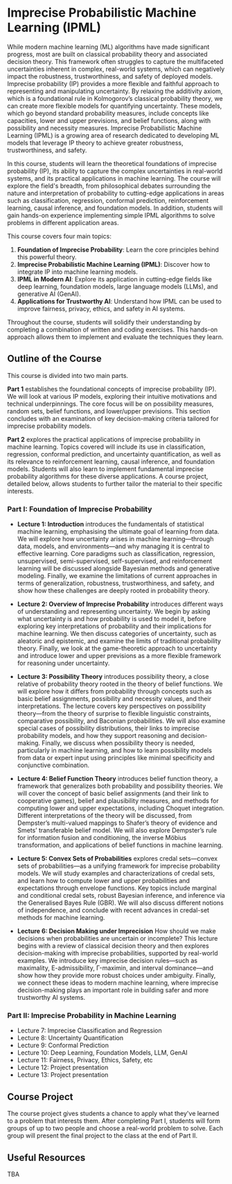 # Imprecise Probabilistic Machine Learning (IPML)

While modern machine learning (ML) algorithms have made significant progress, most are built on classical probability theory and associated decision theory. This framework often struggles to capture the multifaceted uncertainties inherent in complex, real-world systems, which can negatively impact the robustness, trustworthiness, and safety of deployed models. Imprecise probability (IP) provides a more flexible and faithful approach to representing and manipulating uncertainty. By relaxing the additivity axiom, which is a foundational rule in Kolmogorov’s classical probability theory, we can create more flexible models for quantifying uncertainty. These models, which go beyond standard probability measures, include concepts like capacities, lower and upper previsions, and belief functions, along with possibility and necessity measures. Imprecise Probabilistic Machine Learning (IPML) is a growing area of research dedicated to developing ML models that leverage IP theory to achieve greater robustness, trustworthiness, and safety.

In this course, students will learn the theoretical foundations of imprecise probability (IP), its ability to capture the complex uncertainties in real-world systems, and its practical applications in machine learning. The course will explore the field's breadth, from philosophical debates surrounding the nature and interpretation of probability to cutting-edge applications in areas such as classification, regression, conformal prediction, reinforcement learning, causal inference, and foundation models. In addition, students will gain hands-on experience implementing simple IPML algorithms to solve problems in different application areas.

This course covers four main topics:
1. **Foundation of Imprecise Probability**: Learn the core principles behind this powerful theory.
2. **Imprecise Probabilistic Machine Learning (IPML)**: Discover how to integrate IP into machine learning models.
3. **IPML in Modern AI**: Explore its application in cutting-edge fields like deep learning, foundation models, large language models (LLMs), and generative AI (GenAI).
4. **Applications for Trustworthy AI**: Understand how IPML can be used to improve fairness, privacy, ethics, and safety in AI systems.

Throughout the course, students will solidify their understanding by completing a combination of written and coding exercises. This hands-on approach allows them to implement and evaluate the techniques they learn.

## Outline of the Course
This course is divided into two main parts.

**Part 1** establishes the foundational concepts of imprecise probability (IP). We will look at various IP models, exploring their intuitive motivations and technical underpinnings. The core focus will be on possibility measures, random sets, belief functions, and lower/upper previsions. This section concludes with an examination of key decision-making criteria tailored for imprecise probability models.

**Part 2** explores the practical applications of imprecise probability in machine learning. Topics covered will include its use in classification, regression, conformal prediction, and uncertainty quantification, as well as its relevance to reinforcement learning, causal inference, and foundation models. Students will also learn to implement fundamental imprecise probability algorithms for these diverse applications. 
A course project, detailed below, allows students to further tailor the material to their specific interests.

### Part I: Foundation of Imprecise Probability

- **Lecture 1: Introduction** introduces the fundamentals of statistical machine learning, emphasising the ultimate goal of learning from data. We will explore how uncertainty arises in machine learning—through data, models, and environments—and why managing it is central to effective learning. Core paradigms such as classification, regression, unsupervised, semi-supervised, self-supervised, and reinforcement learning will be discussed alongside Bayesian methods and generative modeling. Finally, we examine the limitations of current approaches in terms of generalization, robustness, trustworthiness, and safety, and show how these challenges are deeply rooted in probability theory.

- **Lecture 2: Overview of Imprecise Probability** introduces different ways of understanding and representing uncertainty. We begin by asking what uncertainty is and how probability is used to model it, before exploring key interpretations of probability and their implications for machine learning. We then discuss categories of uncertainty, such as aleatoric and epistemic, and examine the limits of traditional probability theory. Finally, we look at the game-theoretic approach to uncertainty and introduce lower and upper previsions as a more flexible framework for reasoning under uncertainty.

- **Lecture 3: Possibility Theory** introduces possibility theory, a close relative of probability theory rooted in the theory of belief functions. We will explore how it differs from probability through concepts such as basic belief assignments, possibility and necessity values, and their interpretations. The lecture covers key perspectives on possibility theory—from the theory of surprise to flexible linguistic constraints, comparative possibility, and Baconian probabilities. We will also examine special cases of possibility distributions, their links to imprecise probability models, and how they support reasoning and decision-making. Finally, we discuss when possibility theory is needed, particularly in machine learning, and how to learn possibility models from data or expert input using principles like minimal specificity and conjunctive combination.
  
- **Lecture 4: Belief Function Theory** introduces belief function theory, a framework that generalizes both probability and possibility theories. We will cover the concept of basic belief assignments (and their link to cooperative games), belief and plausibility measures, and methods for computing lower and upper expectations, including Choquet integration. Different interpretations of the theory will be discussed, from Dempster’s multi-valued mappings to Shafer’s theory of evidence and Smets’ transferable belief model. We will also explore Dempster’s rule for information fusion and conditioning, the inverse Möbius transformation, and applications of belief functions in machine learning.

- **Lecture 5: Convex Sets of Probabilities** explores credal sets—convex sets of probabilities—as a unifying framework for imprecise probability models. We will study examples and characterizations of credal sets, and learn how to compute lower and upper probabilities and expectations through envelope functions. Key topics include marginal and conditional credal sets, robust Bayesian inference, and inference via the Generalised Bayes Rule (GBR). We will also discuss different notions of independence, and conclude with recent advances in credal-set methods for machine learning.

- **Lecture 6: Decision Making under Imprecision** How should we make decisions when probabilities are uncertain or incomplete? This lecture begins with a review of classical decision theory and then explores decision-making with imprecise probabilities, supported by real-world examples. We introduce key imprecise decision rules—such as maximality, E-admissibility, Γ-maximin, and interval dominance—and show how they provide more robust choices under ambiguity. Finally, we connect these ideas to modern machine learning, where imprecise decision-making plays an important role in building safer and more trustworthy AI systems.

### Part II:  Imprecise Probability in Machine Learning

- Lecture 7: Imprecise Classification and Regression
- Lecture 8: Uncertainty Quantification
- Lecture 9: Conformal Prediction
- Lecture 10: Deep Learning, Foundation Models, LLM, GenAI
- Lecture 11: Fairness, Privacy, Ethics, Safety, etc
- Lecture 12: Project presentation
- Lecture 13: Project presentation

## Course Project

The course project gives students a chance to apply what they've learned to a problem that interests them. After completing Part I, students will form groups of up to two people and choose a real-world problem to solve. Each group will present the final project to the class at the end of Part II.

## Useful Resources

TBA
